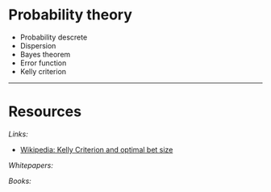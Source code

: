 # Probability theory

* Probability descrete
* Dispersion
* Bayes theorem
* Error function
* Kelly criterion



___

# Resources

*Links:*
* [Wikipedia: Kelly Criterion and optimal bet size](https://en.wikipedia.org/wiki/Kelly_criterion)

*Whitepapers:*

*Books:*
